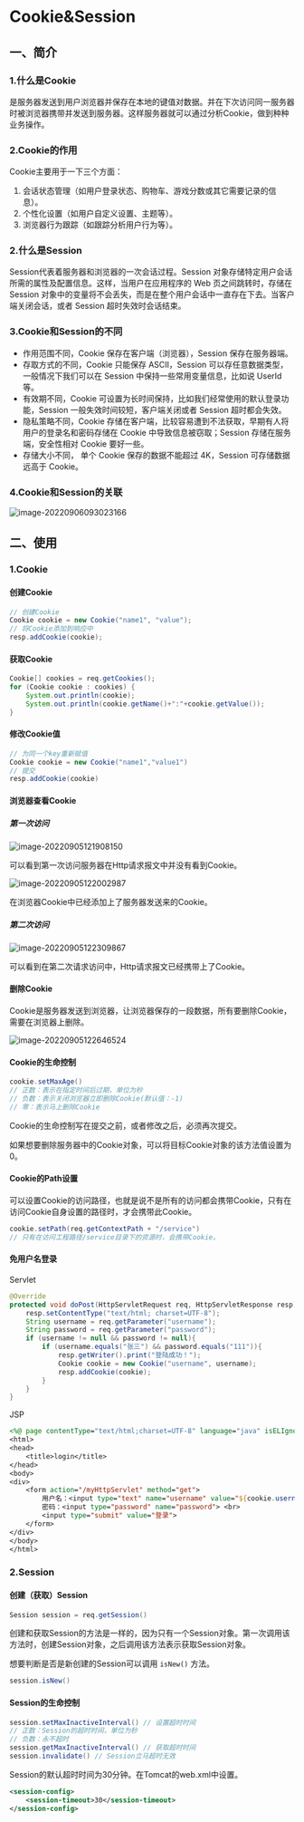 # Cookie&Session

## 一、简介

### 1.什么是Cookie

是服务器发送到用户浏览器并保存在本地的键值对数据。并在下次访问同一服务器时被浏览器携带并发送到服务器。这样服务器就可以通过分析Cookie，做到种种业务操作。

### 2.Cookie的作用

Cookie主要用于一下三个方面：

1. 会话状态管理（如用户登录状态、购物车、游戏分数或其它需要记录的信息）。
2. 个性化设置（如用户自定义设置、主题等）。
3. 浏览器行为跟踪（如跟踪分析用户行为等）。

### 2.什么是Session

Session代表着服务器和浏览器的一次会话过程。Session 对象存储特定用户会话所需的属性及配置信息。这样，当用户在应用程序的 Web 页之间跳转时，存储在 Session 对象中的变量将不会丢失，而是在整个用户会话中一直存在下去。当客户端关闭会话，或者 Session 超时失效时会话结束。

### 3.Cookie和Session的不同

- 作用范围不同，Cookie 保存在客户端（浏览器），Session 保存在服务器端。
- 存取方式的不同，Cookie 只能保存 ASCII，Session 可以存任意数据类型，一般情况下我们可以在 Session 中保持一些常用变量信息，比如说 UserId 等。
- 有效期不同，Cookie 可设置为长时间保持，比如我们经常使用的默认登录功能，Session 一般失效时间较短，客户端关闭或者 Session 超时都会失效。
- 隐私策略不同，Cookie 存储在客户端，比较容易遭到不法获取，早期有人将用户的登录名和密码存储在 Cookie 中导致信息被窃取；Session 存储在服务端，安全性相对 Cookie 要好一些。
- 存储大小不同， 单个 Cookie 保存的数据不能超过 4K，Session 可存储数据远高于 Cookie。

### 4.Cookie和Session的关联

![image-20220906093023166](E:\Pictures\Typora\image-20220906093023166.png)





## 二、使用

### 1.Cookie

#### 创建Cookie

```java
// 创建Cookie
Cookie cookie = new Cookie("name1", "value");
// 将Cookie添加到响应中
resp.addCookie(cookie);
```

#### 获取Cookie

```java
Cookie[] cookies = req.getCookies();
for (Cookie cookie : cookies) {
    System.out.println(cookie);
    System.out.println(cookie.getName()+":"+cookie.getValue());
}
```

#### 修改Cookie值

```java
// 为同一个key重新赋值
Cookie cookie = new Cookie("name1","value1")
// 提交
resp.addCookie(cookie)
```

#### 浏览器查看Cookie

##### 第一次访问

![image-20220905121908150](E:\Pictures\Typora\image-20220905121908150.png)

可以看到第一次访问服务器在Http请求报文中并没有看到Cookie。

![image-20220905122002987](E:\Pictures\Typora\image-20220905122002987.png)

在浏览器Cookie中已经添加上了服务器发送来的Cookie。

##### 第二次访问

![image-20220905122309867](E:\Pictures\Typora\image-20220905122309867.png)

可以看到在第二次请求访问中，Http请求报文已经携带上了Cookie。

#### 删除Cookie

Cookie是服务器发送到浏览器，让浏览器保存的一段数据，所有要删除Cookie，需要在浏览器上删除。

![image-20220905122646524](E:\Pictures\Typora\image-20220905122646524.png)

#### Cookie的生命控制

```java
cookie.setMaxAge()
// 正数：表示在指定时间后过期，单位为秒
// 负数：表示关闭浏览器立即删除Cookie(默认值：-1)
// 零：表示马上删除Cookie
```

Cookie的生命控制写在提交之前，或者修改之后，必须再次提交。

如果想要删除服务器中的Cookie对象，可以将目标Cookie对象的该方法值设置为0。

#### Cookie的Path设置

可以设置Cookie的访问路径，也就是说不是所有的访问都会携带Cookie，只有在访问Cookie自身设置的路径时，才会携带此Cookie。

```java
cookie.setPath(req.getContextPath + "/service")
// 只有在访问工程路径/service目录下的资源时，会携带Cookie。
```

#### 免用户名登录

Servlet

```java
@Override
protected void doPost(HttpServletRequest req, HttpServletResponse resp) throws IOException {
    resp.setContentType("text/html; charset=UTF-8");
    String username = req.getParameter("username");
    String password = req.getParameter("password");
    if (username != null && password != null){
        if (username.equals("张三") && password.equals("111")){
            resp.getWriter().print("登陆成功！");
            Cookie cookie = new Cookie("username", username);
            resp.addCookie(cookie);
        }
    }
}
```

JSP

```jsp
<%@ page contentType="text/html;charset=UTF-8" language="java" isELIgnored="false"%>
<html>
<head>
    <title>login</title>
</head>
<body>
<div>
    <form action="/myHttpServlet" method="get">
        用户名：<input type="text" name="username" value="${cookie.username.value}"><br>
        密码：<input type="password" name="password"> <br>
        <input type="submit" value="登录">
    </form>
</div>
</body>
</html>
```

### 2.Session

#### 创建（获取）Session

```java
Session session = req.getSession()
```

创建和获取Session的方法是一样的，因为只有一个Session对象。第一次调用该方法时，创建Session对象，之后调用该方法表示获取Session对象。

想要判断是否是新创建的Session可以调用 `isNew()` 方法。

```java
session.isNew()
```

#### Session的生命控制

```java
session.setMaxInactiveInterval() // 设置超时时间 
// 正数：Session的超时时间，单位为秒
// 负数：永不超时
session.getMaxInactiveInterval() // 获取超时时间
session.invalidate() // Session立马超时无效
```

Session的默认超时时间为30分钟。在Tomcat的web.xml中设置。

```xml
<session-config>
    <session-timeout>30</session-timeout>
</session-config>
```







